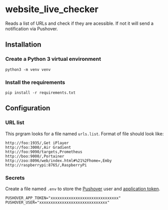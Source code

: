 # website_live_checker

Reads a list of URLs and check if they are acessible. If not it will send a notification via Pushover.

## Installation

### Create a Python 3 virtual environment

`python3 -m venv venv`

### Install the requirements

`pip install -r requirements.txt`

## Configuration

### URL list

This prgram looks for a file named `urls.list`. Format of file should look like:

```
http://foo:1935/,Get iPlayer
http://foo:3000/,Air Gradient
http://foo:9090/targets,Prometheus
http://boo:9000/,Portainer
http://zoo:8096/web/index.html#%21%2Fhome=,Emby
http://raspberrypi:8765/,RaspberryPi
```

### Secrets

Create a file named `.env` to store the [Pushover](https://pushover.net/) user and [application token](https://pushover.net/#apps).

```
PUSHOVER_APP_TOKEN="xxxxxxxxxxxxxxxxxxxxxxxxxxxxxx"
PUSHOVER_USER="xxxxxxxxxxxxxxxxxxxxxxxxxxxxxx"
```

